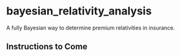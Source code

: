 # bayesian_relativity_analysis
A fully Bayesian way to determine premium relativities in insurance.

## Instructions to Come
